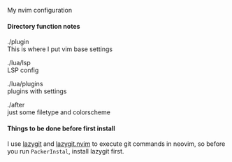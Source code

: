 My nvim configuration

#### Directory function notes

./plugin  
This is where I put vim base settings

./lua/lsp  
LSP config

./lua/plugins  
plugins with settings

./after  
just some filetype and colorscheme

#### Things to be done before first install
I use [lazygit](https://github.com/jesseduffield/lazygit) and [lazygit.nvim](https://github.com/kdheepak/lazygit.nvim) to execute git commands in neovim, so before you run `PackerInstal`, install lazygit first.
